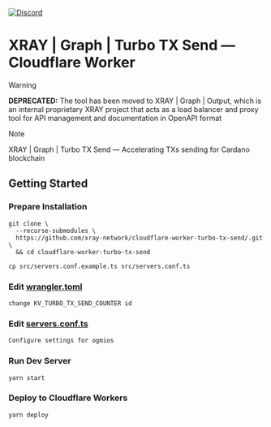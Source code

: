 <a href="https://discord.gg/WhZmm46APN"><img alt="Discord" src="https://img.shields.io/discord/852538978946383893?style=for-the-badge&logo=discord&label=Discord&labelColor=%231940ED&color=%233FCB9B"></a>

# XRAY | Graph | Turbo TX Send — Cloudflare Worker

> [!WARNING]
> **DEPRECATED:** The tool has been moved to XRAY | Graph | Output, which is an internal proprietary XRAY project that acts as a load balancer and proxy tool for API management and documentation in OpenAPI format

> [!NOTE]
> XRAY | Graph | Turbo TX Send — Accelerating TXs sending for Cardano blockchain

## Getting Started
### Prepare Installation

``` console
git clone \
  --recurse-submodules \
  https://github.com/xray-network/cloudflare-worker-turbo-tx-send/.git \
  && cd cloudflare-worker-turbo-tx-send
```
``` console
cp src/servers.conf.example.ts src/servers.conf.ts
```

### Edit [wrangler.toml](https://github.com/xray-network/cloudflare-worker-output-load-balancer/blob/main/wrangler.toml)

```
change KV_TURBO_TX_SEND_COUNTER id
```

### Edit [servers.conf.ts](https://github.com/xray-network/cloudflare-worker-output-load-balancer/blob/main/src/servers.conf.example.ts)

```
Configure settings for ogmios
```

### Run Dev Server

```
yarn start
```

### Deploy to Cloudflare Workers

```
yarn deploy
```
